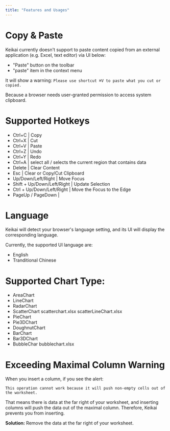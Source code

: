 ```yaml
---
title: "Features and Usages"
---
```


# Copy & Paste
Keikai currently doesn't support to paste content copied from an external application (e.g. Excel, text editor) via UI below:
* "Paste" button on the toolbar
* "paste" item in the context menu

It will show a warning:
`Please use shortcut ⌘V to paste what you cut or copied.`

Because a browser needs user-granted permission to access system clipboard.


# Supported Hotkeys
* Ctrl+C | Copy
* Ctrl+X | Cut
* Ctrl+V | Paste
* Ctrl+Z | Undo
* Ctrl+Y | Redo
* Ctrl+A | select all / selects the current region that contains data
* Delete  | Clear Content
* Esc                        | Clear or Copy/Cut Clipboard
* Up/Down/Left/Right         | Move Focus
* Shift + Up/Down/Left/Right | Update Selection
* Ctrl + Up/Down/Left/Right | Move the Focus to the Edge
* PageUp / PageDown |


# Language
Keikai will detect your browser's language setting, and its UI will display the corresponding language.

Currently, the supported UI language are:
* English
* Tranditional Chinese

# Supported Chart Type:
* AreaChart
* LineChart 
* RadarChart
* ScatterChart scatterchart.xlsx scatterLineChart.xlsx
* PieChart
* Pie3DChart 
* DoughnutChart
* BarChart
* Bar3DChart 
* BubbleChar bubblechart.xlsx
<!-- https://github.com/zkoss/keikai/issues/901 -->


# Exceeding Maximal Column Warning
When you insert a column, if you see the alert:

`This operation cannot work because it will push non-empty cells out of the worksheet.`

That means there is data at the far right of your worksheet, and inserting columns will push the data out of the maximal column. Therefore, Keikai prevents you from inserting.

**Solution:**
Remove the data at the far right of your worksheet.